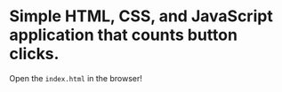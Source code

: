 # Simple HTML, CSS, and JavaScript application that counts button clicks.
Open the `index.html` in the browser!
